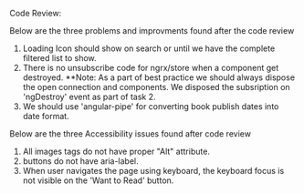 Code Review:

Below are the three problems and improvments found after the code review
1) Loading Icon should show on search or until we have the complete filtered list to show.
2) There is no unsubscribe code for ngrx/store when a component get destroyed.
   **Note: As a part of best practice we should always dispose the open connection and components. We disposed the subsription on 'ngDestroy' event as part of task 2.
3) We should use 'angular-pipe' for converting book publish dates into date format.


Below are the three Accessibility issues found after code review
1) All images tags do not have proper "Alt" attribute.
2) buttons do not have aria-label.
3) When user navigates the page using keyboard, the keyboard focus is not visible on the 'Want to Read' button.
